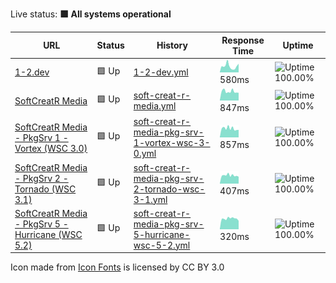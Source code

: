 Live status: <!--live status--> **🟩 All systems operational**

<!--start: status pages-->

| URL | Status | History | Response Time | Uptime |
| --- | ------ | ------- | ------------- | ------ |
| [1-2.dev](https://1-2.dev) | 🟩 Up | [1-2-dev.yml](https://github.com/softcreatr/statuspage/commits/main/history/1-2-dev.yml) | <img alt="Response time graph" src="./graphs/1-2-dev.png" height="20"> 580ms | ![Uptime 100.00%](https://img.shields.io/endpoint?url=https%3A%2F%2Fraw.githubusercontent.com%2Fsoftcreatr%2Fstatuspage%2Fmain%2Fapi%2F1-2-dev%2Fuptime.json)
| [SoftCreatR Media](https://www.softcreatr.com) | 🟩 Up | [soft-creat-r-media.yml](https://github.com/softcreatr/statuspage/commits/main/history/soft-creat-r-media.yml) | <img alt="Response time graph" src="./graphs/soft-creat-r-media.png" height="20"> 847ms | ![Uptime 100.00%](https://img.shields.io/endpoint?url=https%3A%2F%2Fraw.githubusercontent.com%2Fsoftcreatr%2Fstatuspage%2Fmain%2Fapi%2Fsoft-creat-r-media%2Fuptime.json)
| [SoftCreatR Media - PkgSrv 1 - Vortex (WSC 3.0)](https://shop.softcreatr.com/update/1-vortex/) | 🟩 Up | [soft-creat-r-media-pkg-srv-1-vortex-wsc-3-0.yml](https://github.com/softcreatr/statuspage/commits/main/history/soft-creat-r-media-pkg-srv-1-vortex-wsc-3-0.yml) | <img alt="Response time graph" src="./graphs/soft-creat-r-media-pkg-srv-1-vortex-wsc-3-0.png" height="20"> 857ms | ![Uptime 100.00%](https://img.shields.io/endpoint?url=https%3A%2F%2Fraw.githubusercontent.com%2Fsoftcreatr%2Fstatuspage%2Fmain%2Fapi%2Fsoft-creat-r-media-pkg-srv-1-vortex-wsc-3-0%2Fuptime.json)
| [SoftCreatR Media - PkgSrv 2 - Tornado (WSC 3.1)](https://shop.softcreatr.com/update/2-tornado/) | 🟩 Up | [soft-creat-r-media-pkg-srv-2-tornado-wsc-3-1.yml](https://github.com/softcreatr/statuspage/commits/main/history/soft-creat-r-media-pkg-srv-2-tornado-wsc-3-1.yml) | <img alt="Response time graph" src="./graphs/soft-creat-r-media-pkg-srv-2-tornado-wsc-3-1.png" height="20"> 407ms | ![Uptime 100.00%](https://img.shields.io/endpoint?url=https%3A%2F%2Fraw.githubusercontent.com%2Fsoftcreatr%2Fstatuspage%2Fmain%2Fapi%2Fsoft-creat-r-media-pkg-srv-2-tornado-wsc-3-1%2Fuptime.json)
| [SoftCreatR Media - PkgSrv 5 - Hurricane (WSC 5.2)](https://shop.softcreatr.com/update/5-hurricane/) | 🟩 Up | [soft-creat-r-media-pkg-srv-5-hurricane-wsc-5-2.yml](https://github.com/softcreatr/statuspage/commits/main/history/soft-creat-r-media-pkg-srv-5-hurricane-wsc-5-2.yml) | <img alt="Response time graph" src="./graphs/soft-creat-r-media-pkg-srv-5-hurricane-wsc-5-2.png" height="20"> 320ms | ![Uptime 100.00%](https://img.shields.io/endpoint?url=https%3A%2F%2Fraw.githubusercontent.com%2Fsoftcreatr%2Fstatuspage%2Fmain%2Fapi%2Fsoft-creat-r-media-pkg-srv-5-hurricane-wsc-5-2%2Fuptime.json)

<!--end: status pages-->

Icon made from [Icon Fonts](http://www.onlinewebfonts.com/icon) is licensed by CC BY 3.0
